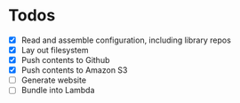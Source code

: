 # Todos

* [x] Read and assemble configuration, including library repos
* [x] Lay out filesystem
* [x] Push contents to Github
* [x] Push contents to Amazon S3
* [ ] Generate website
* [ ] Bundle into Lambda
